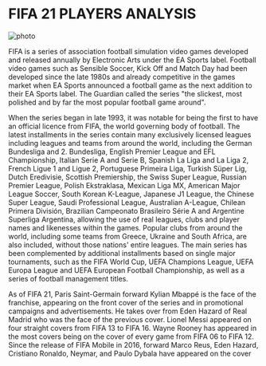 # FIFA 21 PLAYERS ANALYSIS

![photo](https://www.mkaugaming.com/wp-content/uploads/2020/10/2020-10-21_00074.jpg)

FIFA is a series of association football simulation video games developed and released annually by Electronic Arts under the EA Sports label. Football video games such as Sensible Soccer, Kick Off and Match Day had been developed since the late 1980s and already competitive in the games market when EA Sports announced a football game as the next addition to their EA Sports label. The Guardian called the series "the slickest, most polished and by far the most popular football game around".

When the series began in late 1993, it was notable for being the first to have an official licence from FIFA, the world governing body of football. The latest installments in the series contain many exclusively licensed leagues including leagues and teams from around the world, including the German Bundesliga and 2. Bundesliga, English Premier League and EFL Championship, Italian Serie A and Serie B, Spanish La Liga and La Liga 2, French Ligue 1 and Ligue 2, Portuguese Primeira Liga, Turkish Süper Lig, Dutch Eredivisie, Scottish Premiership, the Swiss Super League, Russian Premier League, Polish Ekstraklasa, Mexican Liga MX, American Major League Soccer, South Korean K-League, Japanese J1 League, the Chinese Super League, Saudi Professional League, Australian A-League, Chilean Primera División, Brazilian Campeonato Brasileiro Série A and Argentine Superliga Argentina, allowing the use of real leagues, clubs and player names and likenesses within the games. Popular clubs from around the world, including some teams from Greece, Ukraine and South Africa, are also included, without those nations' entire leagues. The main series has been complemented by additional installments based on single major tournaments, such as the FIFA World Cup, UEFA Champions League, UEFA Europa League and UEFA European Football Championship, as well as a series of football management titles.

As of FIFA 21, Paris Saint-Germain forward Kylian Mbappé is the face of the franchise, appearing on the front cover of the series and in promotional campaigns and advertisements. He takes over from Eden Hazard of Real Madrid who was the face of the previous cover. Lionel Messi appeared on four straight covers from FIFA 13 to FIFA 16. Wayne Rooney has appeared in the most covers being on the cover of every game from FIFA 06 to FIFA 12. Since the release of FIFA Mobile in 2016, forward Marco Reus, Eden Hazard, Cristiano Ronaldo, Neymar, and Paulo Dybala have appeared on the cover